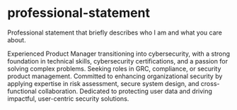 # professional-statement
Professional statement that briefly describes who I am and what you care about.

Experienced Product Manager transitioning into cybersecurity, with a strong foundation in technical skills, cybersecurity certifications, and a passion for solving complex problems. Seeking roles in GRC, compliance, or security product management. Committed to enhancing organizational security by applying expertise in risk assessment, secure system design, and cross-functional collaboration. Dedicated to protecting user data and driving impactful, user-centric security solutions.
